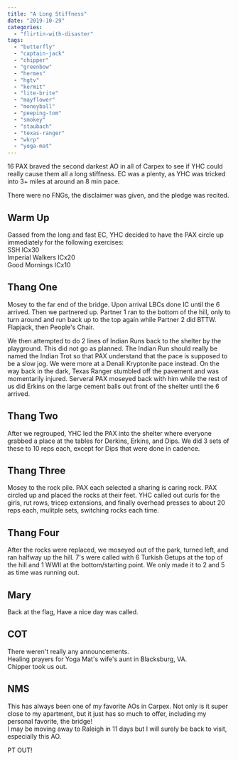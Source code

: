 ```yaml
---
title: "A Long Stiffness"
date: "2019-10-29"
categories: 
  - "flirtin-with-disaster"
tags: 
  - "butterfly"
  - "captain-jack"
  - "chipper"
  - "greenbow"
  - "hermes"
  - "hgtv"
  - "kermit"
  - "lite-brite"
  - "mayflower"
  - "moneyball"
  - "peeping-tom"
  - "smokey"
  - "staubach"
  - "texas-ranger"
  - "wkrp"
  - "yoga-mat"
---
```


16 PAX braved the second darkest AO in all of Carpex to see if YHC could really cause them all a long stiffness. EC was a plenty, as YHC was tricked into 3+ miles at around an 8 min pace.  
  
There were no FNGs, the disclaimer was given, and the pledge was recited.

## Warm Up

Gassed from the long and fast EC, YHC decided to have the PAX circle up immediately for the following exercises:  
SSH ICx30  
Imperial Walkers ICx20  
Good Mornings ICx10

## Thang One

Mosey to the far end of the bridge. Upon arrival LBCs done IC until the 6 arrived. Then we partnered up. Partner 1 ran to the bottom of the hill, only to turn around and run back up to the top again while Partner 2 did BTTW. Flapjack, then People's Chair.  
  
We then attempted to do 2 lines of Indian Runs back to the shelter by the playground. This did not go as planned. The Indian Run should really be named the Indian Trot so that PAX understand that the pace is supposed to be a slow jog. We were more at a Denali Kryptonite pace instead. On the way back in the dark, Texas Ranger stumbled off the pavement and was momentarily injured. Serveral PAX moseyed back with him while the rest of us did Erkins on the large cement balls out front of the shelter until the 6 arrived.

## Thang Two

After we regrouped, YHC led the PAX into the shelter where everyone grabbed a place at the tables for Derkins, Erkins, and Dips. We did 3 sets of these to 10 reps each, except for Dips that were done in cadence.

## Thang Three

Mosey to the rock pile. PAX each selected a sharing is caring rock. PAX circled up and placed the rocks at their feet. YHC called out curls for the girls, rut rows, tricep extensions, and finally overhead presses to about 20 reps each, mulitple sets, switching rocks each time.

## Thang Four

After the rocks were replaced, we moseyed out of the park, turned left, and ran halfway up the hill. 7's were called with 6 Turkish Getups at the top of the hill and 1 WWII at the bottom/starting point. We only made it to 2 and 5 as time was running out.

## Mary

Back at the flag, Have a nice day was called.

## COT

There weren't really any announcements.  
Healing prayers for Yoga Mat's wife's aunt in Blacksburg, VA.  
Chipper took us out.

## NMS

This has always been one of my favorite AOs in Carpex. Not only is it super close to my apartment, but it just has so much to offer, including my personal favorite, the bridge!  
I may be moving away to Raleigh in 11 days but I will surely be back to visit, especially this AO.  
  
PT OUT!
